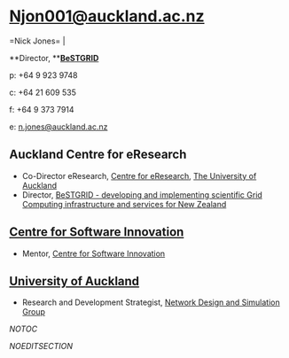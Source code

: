 # Njon001@auckland.ac.nz

=Nick Jones= |


**Director, ****[BeSTGRID](http://www.bestgrid.org)**

p: +64 9 923 9748

c: +64 21 609 535

f: +64 9 373 7914

e: n.jones@auckland.ac.nz

## Auckland Centre for eResearch

- Co-Director eResearch, [Centre for eResearch](http://www.eresearch.auckland.ac.nz), [The University of Auckland](http://www.auckland.ac.nz)
- Director, [BeSTGRID - developing and implementing scientific Grid Computing infrastructure and services for New Zealand](http://www.bestgrid.org)

## [Centre for Software Innovation](http://www.csi.ac.nz/)

- Mentor, [Centre for Software Innovation](http://www.csi.ac.nz/)

## [University of Auckland](http://www.auckland.ac.nz/)

- Research and Development Strategist, [Network Design and Simulation Group](http://www.ndsg.net.nz)

_*NOTOC*_

_*NOEDITSECTION*_

